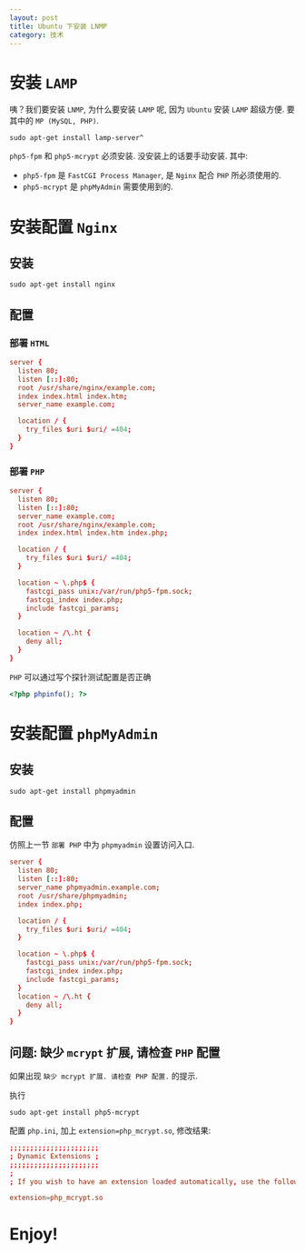 ```yaml
---
layout: post
title: Ubuntu 下安装 LNMP
category: 技术
---
```


# 安装 `LAMP`

咦？我们要安装 `LNMP`, 为什么要安装 `LAMP` 呢, 因为 `Ubuntu` 安装 `LAMP` 超级方便. 要其中的 `MP (MySQL, PHP)`.

```shell
sudo apt-get install lamp-server^
```

`php5-fpm` 和 `php5-mcrypt` 必须安装. 没安装上的话要手动安装. 其中:

- `php5-fpm` 是 `FastCGI Process Manager`, 是 `Nginx` 配合 `PHP` 所必须使用的.
- `php5-mcrypt` 是 `phpMyAdmin` 需要使用到的.

# 安装配置 `Nginx`

## 安装
```shell
sudo apt-get install nginx
```
## 配置

### 部署 `HTML`

```conf
server {
  listen 80;
  listen [::]:80;
  root /usr/share/nginx/example.com;
  index index.html index.htm;
  server_name example.com;

  location / {
    try_files $uri $uri/ =404;
  }
}
```

### 部署 `PHP`

```conf
server {
  listen 80;
  listen [::]:80;
  server_name example.com;
  root /usr/share/nginx/example.com;
  index index.html index.htm index.php;

  location / {
    try_files $uri $uri/ =404;
  }

  location ~ \.php$ {
    fastcgi_pass unix:/var/run/php5-fpm.sock;
    fastcgi_index index.php;
    include fastcgi_params;
  }

  location ~ /\.ht {
    deny all;
  }
}
```

`PHP` 可以通过写个探针测试配置是否正确

```php
<?php phpinfo(); ?>
```

# 安装配置 `phpMyAdmin`

## 安装

```shell
sudo apt-get install phpmyadmin
```

## 配置

仿照上一节 `部署 PHP` 中为 `phpmyadmin` 设置访问入口.

```conf
server {
  listen 80;
  listen [::]:80;
  server_name phpmyadmin.example.com;
  root /usr/share/phpmyadmin;
  index index.php;

  location / {
    try_files $uri $uri/ =404;
  }

  location ~ \.php$ {
    fastcgi_pass unix:/var/run/php5-fpm.sock;
    fastcgi_index index.php;
    include fastcgi_params;
  }
  location ~ /\.ht {
    deny all;
  }
}
```

## 问题: 缺少 `mcrypt` 扩展, 请检查 `PHP` 配置

如果出现 `缺少 mcrypt 扩展. 请检查 PHP 配置.` 的提示.

执行

```shell
sudo apt-get install php5-mcrypt
```  

配置 `php.ini`, 加上 `extension=php_mcrypt.so`, 修改结果:

```conf
;;;;;;;;;;;;;;;;;;;;;;
; Dynamic Extensions ;
;;;;;;;;;;;;;;;;;;;;;;
;
; If you wish to have an extension loaded automatically, use the following

extension=php_mcrypt.so
```

# Enjoy!
